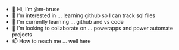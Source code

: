- 👋 Hi, I’m @m-bruse
- 👀 I’m interested in ... learning github so I can track sql files
- 🌱 I’m currently learning ... github and vs code 
- 💞️ I’m looking to collaborate on ... powerapps and power automate projects
- 📫 How to reach me ... well here

<!---
m-bruse/m-bruse is a ✨ special ✨ repository because its `README.md` (this file) appears on your GitHub profile.
You can click the Preview link to take a look at your changes.
--->
